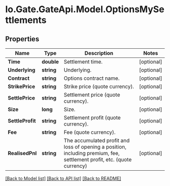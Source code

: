 
# Io.Gate.GateApi.Model.OptionsMySettlements

## Properties

Name | Type | Description | Notes
------------ | ------------- | ------------- | -------------
**Time** | **double** | Settlement time. | [optional] 
**Underlying** | **string** | Underlying. | [optional] 
**Contract** | **string** | Options contract name. | [optional] 
**StrikePrice** | **string** | Strike price (quote currency). | [optional] 
**SettlePrice** | **string** | Settlement price (quote currency). | [optional] 
**Size** | **long** | Size. | [optional] 
**SettleProfit** | **string** | Settlement profit (quote currency). | [optional] 
**Fee** | **string** | Fee (quote currency). | [optional] 
**RealisedPnl** | **string** | The accumulated profit and loss of opening a position, including premium, fee, settlement profit, etc. (quote currency) | [optional] 

[[Back to Model list]](../README.md#documentation-for-models)
[[Back to API list]](../README.md#documentation-for-api-endpoints)
[[Back to README]](../README.md)
